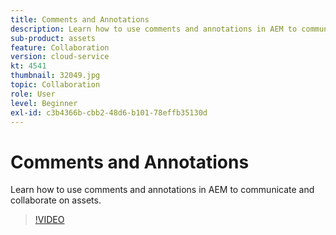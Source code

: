 ```yaml
---
title: Comments and Annotations
description: Learn how to use comments and annotations in AEM to communicate and collaborate on assets.
sub-product: assets
feature: Collaboration
version: cloud-service
kt: 4541
thumbnail: 32049.jpg
topic: Collaboration
role: User
level: Beginner
exl-id: c3b4366b-cbb2-48d6-b101-78effb35130d
---
```

# Comments and Annotations

Learn how to use comments and annotations in AEM to communicate and collaborate on assets.

>[!VIDEO](https://video.tv.adobe.com/v/32049/?quality=12&learn=on&hidetitle=true)
